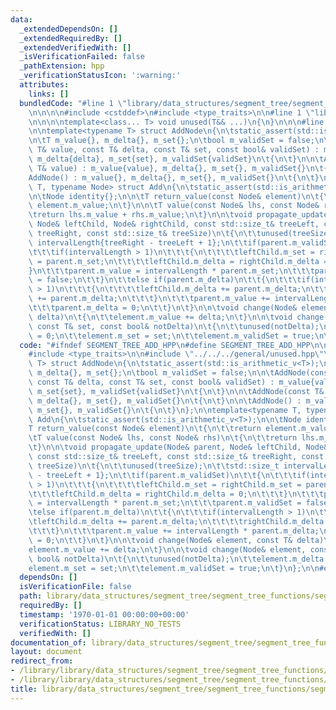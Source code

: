 ```yaml
---
data:
  _extendedDependsOn: []
  _extendedRequiredBy: []
  _extendedVerifiedWith: []
  _isVerificationFailed: false
  _pathExtension: hpp
  _verificationStatusIcon: ':warning:'
  attributes:
    links: []
  bundledCode: "#line 1 \"library/data_structures/segment_tree/segment_tree_functions/segment_tree_add.hpp\"\
    \n\n\n\n#include <cstddef>\n#include <type_traits>\n\n#line 1 \"library/general/unused.hpp\"\
    \n\n\n\ntemplate<class... T> void unused(T&& ...)\n{\n}\n\n\n#line 8 \"library/data_structures/segment_tree/segment_tree_functions/segment_tree_add.hpp\"\
    \n\ntemplate<typename T> struct AddNode\n{\n\tstatic_assert(std::is_arithmetic_v<T>);\n\
    \n\tT m_value{}, m_delta{}, m_set{};\n\tbool m_validSet = false;\n\n\tAddNode(const\
    \ T& value, const T& delta, const T& set, const bool& validSet) : m_value{value},\
    \ m_delta{delta}, m_set{set}, m_validSet{validSet}\n\t{\n\t}\n\n\tAddNode(const\
    \ T& value) : m_value{value}, m_delta{}, m_set{}, m_validSet{}\n\t{\n\t}\n\n\t\
    AddNode() : m_value{}, m_delta{}, m_set{}, m_validSet{}\n\t{\n\t}\n};\n\ntemplate<typename\
    \ T, typename Node> struct Add\n{\n\tstatic_assert(std::is_arithmetic_v<T>);\n\
    \n\tNode identity{};\n\n\tT return_value(const Node& element)\n\t{\n\t\treturn\
    \ element.m_value;\n\t}\n\n\tT value(const Node& lhs, const Node& rhs)\n\t{\n\t\
    \treturn lhs.m_value + rhs.m_value;\n\t}\n\n\tvoid propagate_update(Node& parent,\
    \ Node& leftChild, Node& rightChild, const std::size_t& treeLeft, const std::size_t&\
    \ treeRight, const std::size_t& treeSize)\n\t{\n\t\tunused(treeSize);\n\t\tstd::size_t\
    \ intervalLength{treeRight - treeLeft + 1};\n\t\tif(parent.m_validSet)\n\t\t{\n\
    \t\t\tif(intervalLength > 1)\n\t\t\t{\n\t\t\t\tleftChild.m_set = rightChild.m_set\
    \ = parent.m_set;\n\t\t\t\tleftChild.m_delta = rightChild.m_delta = 0;\n\t\t\t\
    }\n\t\t\tparent.m_value = intervalLength * parent.m_set;\n\t\t\tparent.m_validSet\
    \ = false;\n\t\t}\n\t\telse if(parent.m_delta)\n\t\t{\n\t\t\tif(intervalLength\
    \ > 1)\n\t\t\t{\n\t\t\t\tleftChild.m_delta += parent.m_delta;\n\t\t\t\trightChild.m_delta\
    \ += parent.m_delta;\n\t\t\t}\n\t\t\tparent.m_value += intervalLength * parent.m_delta;\n\
    \t\t\tparent.m_delta = 0;\n\t\t}\n\t}\n\n\tvoid change(Node& element, const T&\
    \ delta)\n\t{\n\t\telement.m_value += delta;\n\t}\n\n\tvoid change(Node& element,\
    \ const T& set, const bool& notDelta)\n\t{\n\t\tunused(notDelta);\n\t\telement.m_delta\
    \ = 0;\n\t\telement.m_set = set;\n\t\telement.m_validSet = true;\n\t}\n};\n\n\n"
  code: "#ifndef SEGMENT_TREE_ADD_HPP\n#define SEGMENT_TREE_ADD_HPP\n\n#include <cstddef>\n\
    #include <type_traits>\n\n#include \"../../../general/unused.hpp\"\n\ntemplate<typename\
    \ T> struct AddNode\n{\n\tstatic_assert(std::is_arithmetic_v<T>);\n\n\tT m_value{},\
    \ m_delta{}, m_set{};\n\tbool m_validSet = false;\n\n\tAddNode(const T& value,\
    \ const T& delta, const T& set, const bool& validSet) : m_value{value}, m_delta{delta},\
    \ m_set{set}, m_validSet{validSet}\n\t{\n\t}\n\n\tAddNode(const T& value) : m_value{value},\
    \ m_delta{}, m_set{}, m_validSet{}\n\t{\n\t}\n\n\tAddNode() : m_value{}, m_delta{},\
    \ m_set{}, m_validSet{}\n\t{\n\t}\n};\n\ntemplate<typename T, typename Node> struct\
    \ Add\n{\n\tstatic_assert(std::is_arithmetic_v<T>);\n\n\tNode identity{};\n\n\t\
    T return_value(const Node& element)\n\t{\n\t\treturn element.m_value;\n\t}\n\n\
    \tT value(const Node& lhs, const Node& rhs)\n\t{\n\t\treturn lhs.m_value + rhs.m_value;\n\
    \t}\n\n\tvoid propagate_update(Node& parent, Node& leftChild, Node& rightChild,\
    \ const std::size_t& treeLeft, const std::size_t& treeRight, const std::size_t&\
    \ treeSize)\n\t{\n\t\tunused(treeSize);\n\t\tstd::size_t intervalLength{treeRight\
    \ - treeLeft + 1};\n\t\tif(parent.m_validSet)\n\t\t{\n\t\t\tif(intervalLength\
    \ > 1)\n\t\t\t{\n\t\t\t\tleftChild.m_set = rightChild.m_set = parent.m_set;\n\t\
    \t\t\tleftChild.m_delta = rightChild.m_delta = 0;\n\t\t\t}\n\t\t\tparent.m_value\
    \ = intervalLength * parent.m_set;\n\t\t\tparent.m_validSet = false;\n\t\t}\n\t\
    \telse if(parent.m_delta)\n\t\t{\n\t\t\tif(intervalLength > 1)\n\t\t\t{\n\t\t\t\
    \tleftChild.m_delta += parent.m_delta;\n\t\t\t\trightChild.m_delta += parent.m_delta;\n\
    \t\t\t}\n\t\t\tparent.m_value += intervalLength * parent.m_delta;\n\t\t\tparent.m_delta\
    \ = 0;\n\t\t}\n\t}\n\n\tvoid change(Node& element, const T& delta)\n\t{\n\t\t\
    element.m_value += delta;\n\t}\n\n\tvoid change(Node& element, const T& set, const\
    \ bool& notDelta)\n\t{\n\t\tunused(notDelta);\n\t\telement.m_delta = 0;\n\t\t\
    element.m_set = set;\n\t\telement.m_validSet = true;\n\t}\n};\n\n#endif"
  dependsOn: []
  isVerificationFile: false
  path: library/data_structures/segment_tree/segment_tree_functions/segment_tree_add.hpp
  requiredBy: []
  timestamp: '1970-01-01 00:00:00+00:00'
  verificationStatus: LIBRARY_NO_TESTS
  verifiedWith: []
documentation_of: library/data_structures/segment_tree/segment_tree_functions/segment_tree_add.hpp
layout: document
redirect_from:
- /library/library/data_structures/segment_tree/segment_tree_functions/segment_tree_add.hpp
- /library/library/data_structures/segment_tree/segment_tree_functions/segment_tree_add.hpp.html
title: library/data_structures/segment_tree/segment_tree_functions/segment_tree_add.hpp
---
```


